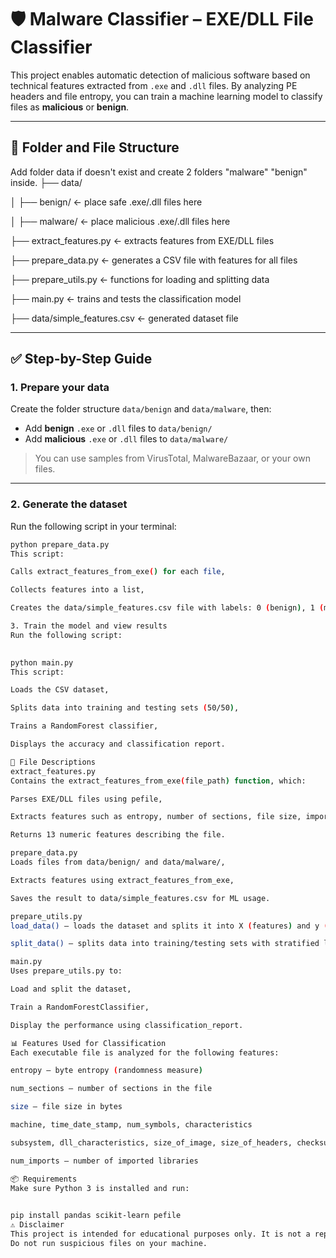 # 🛡️ Malware Classifier – EXE/DLL File Classifier

This project enables automatic detection of malicious software based on technical features extracted from `.exe` and `.dll` files. By analyzing PE headers and file entropy, you can train a machine learning model to classify files as **malicious** or **benign**.

---

## 📁 Folder and File Structure
Add folder data if doesn't exist and create 2 folders "malware" "benign" inside.
├── data/

│ ├── benign/ ← place safe .exe/.dll files here

│ ├── malware/ ← place malicious .exe/.dll files here

├── extract_features.py ← extracts features from EXE/DLL files

├── prepare_data.py ← generates a CSV file with features for all files

├── prepare_utils.py ← functions for loading and splitting data

├── main.py ← trains and tests the classification model

├── data/simple_features.csv ← generated dataset file

 

---

## ✅ Step-by-Step Guide

### 1. Prepare your data

Create the folder structure `data/benign` and `data/malware`, then:

- Add **benign** `.exe` or `.dll` files to `data/benign/`
- Add **malicious** `.exe` or `.dll` files to `data/malware/`

> You can use samples from VirusTotal, MalwareBazaar, or your own files.

---

### 2. Generate the dataset

Run the following script in your terminal:

```bash
python prepare_data.py
This script:

Calls extract_features_from_exe() for each file,

Collects features into a list,

Creates the data/simple_features.csv file with labels: 0 (benign), 1 (malicious).

3. Train the model and view results
Run the following script:

 
python main.py
This script:

Loads the CSV dataset,

Splits data into training and testing sets (50/50),

Trains a RandomForest classifier,

Displays the accuracy and classification report.

📄 File Descriptions
extract_features.py
Contains the extract_features_from_exe(file_path) function, which:

Parses EXE/DLL files using pefile,

Extracts features such as entropy, number of sections, file size, imports, etc.,

Returns 13 numeric features describing the file.

prepare_data.py
Loads files from data/benign/ and data/malware/,

Extracts features using extract_features_from_exe,

Saves the result to data/simple_features.csv for ML usage.

prepare_utils.py
load_data() – loads the dataset and splits it into X (features) and y (labels),

split_data() – splits data into training/testing sets with stratified labels.

main.py
Uses prepare_utils.py to:

Load and split the dataset,

Train a RandomForestClassifier,

Display the performance using classification_report.

📊 Features Used for Classification
Each executable file is analyzed for the following features:

entropy – byte entropy (randomness measure)

num_sections – number of sections in the file

size – file size in bytes

machine, time_date_stamp, num_symbols, characteristics

subsystem, dll_characteristics, size_of_image, size_of_headers, checksum

num_imports – number of imported libraries

📦 Requirements
Make sure Python 3 is installed and run:

 
pip install pandas scikit-learn pefile
⚠️ Disclaimer
This project is intended for educational purposes only. It is not a replacement for professional antivirus tools and does not guarantee 100% accuracy.
Do not run suspicious files on your machine.
